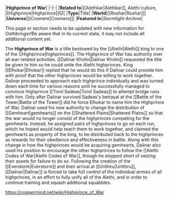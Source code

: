 |**Highprince of War**|
|-|-|
|**Related to**|[[Alethkar\|Alethkar]], Alethi culture, [[Highprince\|Highprince]]🐱︎|
|**Type**|Title|
|**World**|[[Roshar\|Roshar]]|
|**Universe**|[[Cosmere\|Cosmere]]|
|**Featured In**|*Stormlight Archive*|

This page or section needs to be updated with new information for *Oathbringer*!Be aware that in its current state, it may not include all additional content yet.

The **Highprince of War** is a title bestowed by the [[Alethi\|Alethi]] king to one of the [[Highprince\|highprinces]]. The Highprince of War has authority over all war-related activities.
[[Dalinar Kholin\|Dalinar Kholin]] requested the title be given to him so he could unite the Alethi highprinces. King [[Elhokar\|Elhokar]] replied that he would do this if Dalinar could provide him with proof that the other highprinces would be willing to work together. Dalinar proceeded to approach each highprince individually and was turned down each time for various reasons until he successfully managed to convince Highprince [[Torol Sadeas\|Torol Sadeas]] to attempt bridge runs with him.
Only after Dalinar survived Sadeas's betrayal at the [[Battle of the Tower\|Battle of the Tower]] did he force Elhokar to name him the Highprince of War.
Dalinar used his new authority to change the distribution of [[Gemheart\|gemhearts]] on the [[Shattered Plains\|Shattered Plains]] so that the war would no longer consist of the highprinces competing for the gemhearts. Instead, he assigned pairs of highprinces to go on each run, which he hoped would help teach them to work together, and claimed the gemhearts as property of the king, to be distributed back to the highprinces as rewards for their obedience and effectiveness in battle. Along with this change in how the highprinces would be acquiring gemhearts, Dalinar also used his position to encourage the other highprinces to follow the [[Alethi Codes of War\|Alethi Codes of War]], though he stopped short of seizing their assets for failure to do so.
Following the creation of the [[Everstorm\|Everstorm]] and their arrival at [[Urithiru\|Urithiru]], [[Dalinar\|Dalinar]] is forced to take full control of the individual armies of all highprinces, in an effort to fully unify all of the Alethi, and in order to continue training and squash additional squabbles.




https://coppermind.net/wiki/Highprince_of_War